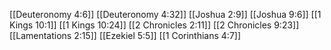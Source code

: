 [[Deuteronomy 4:6]]
[[Deuteronomy 4:32]]
[[Joshua 2:9]]
[[Joshua 9:6]]
[[1 Kings 10:1]]
[[1 Kings 10:24]]
[[2 Chronicles 2:11]]
[[2 Chronicles 9:23]]
[[Lamentations 2:15]]
[[Ezekiel 5:5]]
[[1 Corinthians 4:7]]
